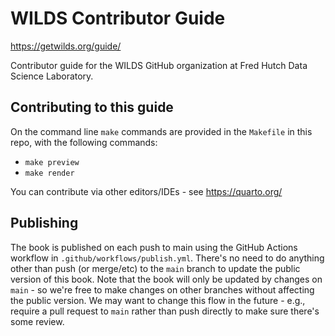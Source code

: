 # WILDS Contributor Guide

<https://getwilds.org/guide/>

Contributor guide for the WILDS GitHub organization at Fred Hutch Data Science Laboratory.

## Contributing to this guide

On the command line `make` commands are provided in the `Makefile` in this repo, with the following commands:

- `make preview`
- `make render`

You can contribute via other editors/IDEs - see https://quarto.org/

## Publishing

The book is published on each push to main using the GitHub Actions workflow in `.github/workflows/publish.yml`. There's no need to do anything other than push (or merge/etc) to the `main` branch to update the public version of this book. Note that the book will only be updated by changes on `main` - so we're free to make changes on other branches without affecting the public version. We may want to change this flow in the future - e.g., require a pull request to `main` rather than push directly to make sure there's some review.
